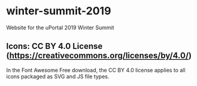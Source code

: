 # winter-summit-2019

Website for the uPortal 2019 Winter Summit

## Icons: CC BY 4.0 License (https://creativecommons.org/licenses/by/4.0/)

In the Font Awesome Free download, the CC BY 4.0 license applies to all icons packaged as SVG and JS file types.
